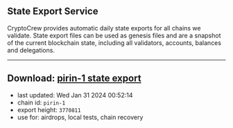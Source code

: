 ## State Export Service
CryptoCrew provides automatic daily state exports for all chains we validate. State export files can be used as genesis files and are a snapshot of the current blockchain state, including all validators, accounts, balances and delegations.

---
**Download: [pirin-1 state export](https://dl.ccvalidators.com/SERVICE/nolus/pirin-1_export_3770811.json)**
---

- last updated: Wed Jan 31 2024 00:52:14
- chain id: `pirin-1`
- export height: `3770811`
- use for: airdrops, local tests, chain recovery
